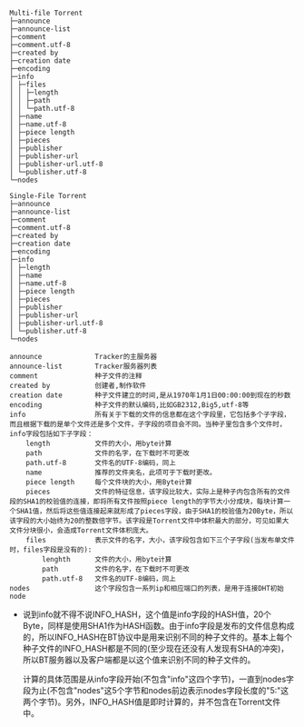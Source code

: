 ```
Multi-file Torrent
├─announce
├─announce-list
├─comment
├─comment.utf-8
├─created by
├─creation date
├─encoding
├─info
│ ├─files
│ │ ├─length
│ │ ├─path
│ │ └─path.utf-8
│ ├─name
│ ├─name.utf-8
│ ├─piece length
│ ├─pieces
│ ├─publisher
│ ├─publisher-url
│ ├─publisher-url.utf-8
│ └─publisher.utf-8
└─nodes
    
Single-File Torrent
├─announce
├─announce-list
├─comment
├─comment.utf-8
├─created by
├─creation date
├─encoding
├─info
│ ├─length
│ ├─name
│ ├─name.utf-8
│ ├─piece length
│ ├─pieces
│ ├─publisher
│ ├─publisher-url
│ ├─publisher-url.utf-8
│ └─publisher.utf-8
└─nodes

```
```
announce             Tracker的主服务器
announce-list        Tracker服务器列表
comment              种子文件的注释
created by           创建者,制作软件
creation date        种子文件建立的时间,是从1970年1月1日00:00:00到现在的秒数
encoding             种子文件的默认编码,比如GB2312,Big5,utf-8等
info                 所有关于下载的文件的信息都在这个字段里，它包括多个子字段，而且根据下载的是单个文件还是多个文件，子字段的项目会不同。当种子里包含多个文件时，info字段包括如下子字段：
    length           文件的大小，用byte计算
    path             文件的名字，在下载时不可更改
    path.utf-8       文件名的UTF-8编码，同上
    name             推荐的文件夹名，此项可于下载时更改。
    piece length     每个文件块的大小，用Byte计算
    pieces           文件的特征信息，该字段比较大，实际上是种子内包含所有的文件段的SHA1的校验值的连接，即将所有文件按照piece length的字节大小分成块，每块计算一个SHA1值，然后将这些值连接起来就形成了pieces字段，由于SHA1的校验值为20Byte，所以该字段的大小始终为20的整数倍字节。该字段是Torrent文件中体积最大的部分，可见如果大文件分块很小，会造成Torrent文件体积庞大。
    files            表示文件的名字，大小，该字段包含如下三个子字段(当发布单文件时，files字段是没有的):
        lenghth      文件的大小，用byte计算
        path         文件的名字，在下载时不可更改
        path.utf-8   文件名的UTF-8编码，同上
nodes                这个字段包含一系列ip和相应端口的列表，是用于连接DHT初始node

```
- 说到info就不得不说INFO_HASH，这个值是info字段的HASH值，20个Byte，同样是使用SHA1作为HASH函数。由于info字段是发布的文件信息构成的，所以INFO_HASH在BT协议中是用来识别不同的种子文件的。基本上每个种子文件的INFO_HASH都是不同的(至少现在还没有人发现有SHA的冲突)，所以BT服务器以及客户端都是以这个值来识别不同的种子文件的。
  
  计算的具体范围是从info字段开始(不包含"info"这四个字节)，一直到nodes字段为止(不包含"nodes"这5个字节和nodes前边表示nodes字段长度的"5:"这两个字节)。另外，INFO_HASH值是即时计算的，并不包含在Torrent文件中。
